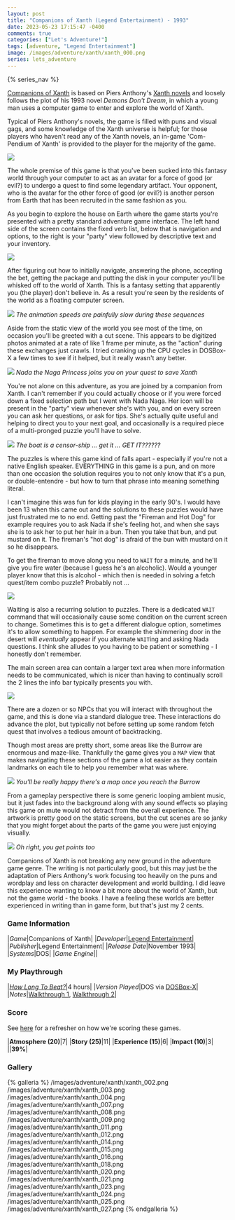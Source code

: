 ```yaml
---
layout: post
title: "Companions of Xanth (Legend Entertainment) - 1993"
date: 2023-05-23 17:15:47 -0400
comments: true
categories: ["Let's Adventure!"]
tags: [adventure, "Legend Entertainment"]
image: /images/adventure/xanth/xanth_000.png
series: lets_adventure
---
```

{% series_nav %}

[Companions of Xanth](https://en.wikipedia.org/wiki/Companions_of_Xanth) is based on Piers Anthony's [Xanth novels](https://en.wikipedia.org/wiki/Xanth) and loosely follows the plot of his 1993 novel _Demons Don't Dream_, in which a young man uses a computer game to enter and explore the world of Xanth.

Typical of Piers Anthony's novels, the game is filled with puns and visual gags, and some knowledge of the Xanth universe is helpful; for those players who haven't read any of the Xanth novels, an in-game 'Com-Pendium of Xanth' is provided to the player for the majority of the game.

![](/images/adventure/xanth/xanth_001.png)

The whole premise of this game is that you've been sucked into this fantasy world through your computer to act as an avatar for a force of good (or evil?) to undergo a quest to find some legendary artifact. Your opponent, who is the avatar for the other force of good (or evil?) is another person from Earth that has been recruited in the same fashion as you.

As you begin to explore the house on Earth where the game starts you're presented with a pretty standard adventure game interface. The left hand side of the screen contains the fixed verb list, below that is navigation and options, to the right is your "party" view followed by descriptive text and your inventory.

![](/images/adventure/xanth/xanth_017.png)

After figuring out how to initially navigate, answering the phone, accepting the bet, getting the package and putting the disk in your computer you'll be whisked off to the world of Xanth. This is a fantasy setting that apparently you (the player) don't believe in. As a result you're seen by the residents of the world as a floating computer screen.

![](/images/adventure/xanth/xanth_005.png)
_The animation speeds are painfully slow during these sequences_

Aside from the static view of the world you see most of the time, on occasion you'll be greeted with a cut scene. This appears to be digitized photos animated at a rate of like 1 frame per minute, as the "action" during these exchanges just crawls. I tried cranking up the CPU cycles in DOSBox-X a few times to see if it helped, but it really wasn't any better.

![](/images/adventure/xanth/xanth_006.png)
_Nada the Naga Princess joins you on your quest to save Xanth_

You're not alone on this adventure, as you are joined by a companion from Xanth. I can't remember if you could actually choose or if you were forced down a fixed selection path but I went with Nada Naga. Her icon will be present in the "party" view whenever she's with you, and on every screen you can ask her questions, or ask for tips. She's actually quite useful and helping to direct you to your next goal, and occasionally is a required piece of a multi-pronged puzzle you'll have to solve.

![](/images/adventure/xanth/xanth_010.png)
_The boat is a censor-ship ... get it ... GET IT??????_

The puzzles is where this game kind of falls apart - especially if you're not a native English speaker. EVERYTHING in this game is a pun, and on more than one occasion the solution requires you to not only know that it's a pun, or double-entendre - but how to turn that phrase into meaning something literal.

I can't imagine this was fun for kids playing in the early 90's. I would have been 13 when this came out and the solutions to these puzzles would have just frustrated me to no end. Getting past the "Fireman and Hot Dog" for example requires you to ask Nada if she's feeling hot, and when she says she is to ask her to put her hair in a bun. Then you take that bun, and put mustard on it. The fireman's "hot dog" is afraid of the bun with mustard on it so he disappears.

To get the fireman to move along you need to `WAIT` for a minute, and he'll give you fire water (because I guess he's an alcoholic). Would a younger player know that this is alcohol - which then is needed in solving a fetch quest/item combo puzzle? Probably not ...

![](/images/adventure/xanth/xanth_022.png)

Waiting is also a recurring solution to puzzles. There is a dedicated `WAIT` command that will occasionally cause some condition on the current screen to change. Sometimes this is to get a different dialogue option, sometimes it's to allow something to happen. For example the shimmering door in the desert will _eventually_ appear if you alternate `WAIT`ing and asking Nada questions. I think she alludes to you having to be patient or something - I honestly don't remember.

The main screen area can contain a larger text area when more information needs to be communicated, which is nicer than having to continually scroll the 2 lines the info bar typically presents you with.

![](/images/adventure/xanth/xanth_019.png)

There are a dozen or so NPCs that you will interact with throughout the game, and this is done via a standard dialogue tree. These interactions do advance the plot, but typically not before setting up some random fetch quest that involves a tedious amount of backtracking.

Though most areas are pretty short, some areas like the Burrow are enormous and maze-like. Thankfully the game gives you a `MAP` view that makes navigating these sections of the game a lot easier as they contain landmarks on each tile to help you remember what was where.

![](/images/adventure/xanth/xanth_013.png)
_You'll be really happy there's a map once you reach the Burrow_

From a gameplay perspective there is some generic looping ambient music, but it just fades into the background along with any sound effects so playing this game on mute would not detract from the overall experience. The artwork is pretty good on the static screens, but the cut scenes are so janky that you might forget about the parts of the game you were just enjoying visually.

![](/images/adventure/xanth/xanth_026.png)
_Oh right, you get points too_

Companions of Xanth is not breaking any new ground in the adventure game genre. The writing is not particularly good, but this may just be the adaptation of Piers Anthony's work focusing too heavily on the puns and wordplay and less on character development and world building. I did leave this experience wanting to know a bit more about the world of Xanth, but not the game world - the books. I have a feeling these worlds are better experienced in writing than in game form, but that's just my 2 cents.

### Game Information

|*Game*|Companions of Xanth|
|*Developer*|[Legend Entertainment](https://en.wikipedia.org/wiki/Legend_Entertainment)|
|*Publisher*|Legend Entertainment|
|*Release Date*|November 1993|
|*Systems*|DOS|
|*Game Engine*||

### My Playthrough

|[*How Long To Beat?*](https://howlongtobeat.com/game/20742)|4 hours|
|*Version Played*|DOS via [DOSBox-X](https://dosbox-x.com/)|
|*Notes*|[Walkthrough 1](https://www.walkthroughking.com/text/companionsofxanth.aspx), [Walkthrough 2](http://www.gameboomers.com/wtcheats/pcCc/compxanth.htm)|

### Score

See [here](https://www.alexbevi.com/blog/2021/07/28/adventure-games-1980-1999/#scoring) for a refresher on how we're scoring these games.

|**Atmosphere (20)**|7|
|**Story (25)**|11|
|**Experience (15)**|6|
|**Impact (10)**|3|
||**39%**|

### Gallery

{% galleria %}
/images/adventure/xanth/xanth_002.png
/images/adventure/xanth/xanth_003.png
/images/adventure/xanth/xanth_004.png
/images/adventure/xanth/xanth_007.png
/images/adventure/xanth/xanth_008.png
/images/adventure/xanth/xanth_009.png
/images/adventure/xanth/xanth_011.png
/images/adventure/xanth/xanth_012.png
/images/adventure/xanth/xanth_014.png
/images/adventure/xanth/xanth_015.png
/images/adventure/xanth/xanth_016.png
/images/adventure/xanth/xanth_018.png
/images/adventure/xanth/xanth_020.png
/images/adventure/xanth/xanth_021.png
/images/adventure/xanth/xanth_023.png
/images/adventure/xanth/xanth_024.png
/images/adventure/xanth/xanth_025.png
/images/adventure/xanth/xanth_027.png
{% endgalleria %}